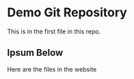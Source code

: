 # Demo Git Repository

This is in the first file in this repo.

## Ipsum Below

Here are the files in the website
